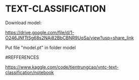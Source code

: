 # TEXT-CLASSIFICATION

Download model: 

https://drive.google.com/file/d/1-O246JNfTtSg68s2NAj82BbCBNR9UqSa/view?usp=share_link

Put file "model.pt" in folder model

#REFFERENCES

https://www.kaggle.com/code/tientrungcao/vntc-text-classification/notebook
